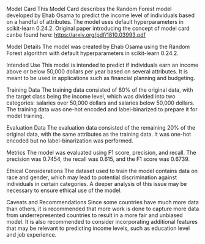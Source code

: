 Model Card
This Model Card describes the Random Forest model developed by Ehab Osama to predict the income level of individuals based on a handful of attributes. The model uses default hyperparameters in scikit-learn 0.24.2. Original paper introducing the concept of model card canbe found here: https://arxiv.org/pdf/1810.03993.pdf

Model Details
The model was created by Ehab Osama using the Random Forest algorithm with default hyperparameters in scikit-learn 0.24.2.

Intended Use
This model is intended to predict if individuals earn an income above or below 50,000 dollars per year based on several attributes. It is meant to be used in applications such as financial planning and budgeting.

Training Data
The training data consisted of 80% of the original data, with the target class being the income level, which was divided into two categories: salaries over 50,000 dollars and salaries below 50,000 dollars. The training data was one-hot encoded and label-binarized to prepare it for model training.

Evaluation Data
The evaluation data consisted of the remaining 20% of the original data, with the same attributes as the training data. It was one-hot encoded but no label-binarization was performed.

Metrics
The model was evaluated using F1 score, precision, and recall. The precision was 0.7454, the recall was 0.615, and the F1 score was 0.6739.

Ethical Considerations
The dataset used to train the model contains data on race and gender, which may lead to potential discrimination against individuals in certain categories. A deeper analysis of this issue may be necessary to ensure ethical use of the model.

Caveats and Recommendations
Since some countries have much more data than others, it is recommended that more work is done to capture more data from underrepresented countries to result in a more fair and unbiased model. It is also recommended to consider incorporating additional features that may be relevant to predicting income levels, such as education level and job experience.